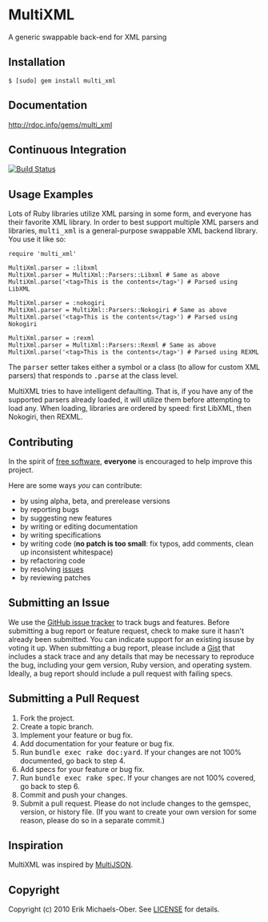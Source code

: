 MultiXML
========
A generic swappable back-end for XML parsing

Installation
------------
    $ [sudo] gem install multi_xml

Documentation
-------------
<http://rdoc.info/gems/multi_xml>

Continuous Integration
----------------------
[![Build Status](http://travis-ci.org/sferik/multi_xml.png)](http://travis-ci.org/sferik/multi_xml)

Usage Examples
--------------
Lots of Ruby libraries utilize XML parsing in some form, and everyone has their favorite XML library.
In order to best support multiple XML parsers and libraries, <tt>multi_xml</tt> is a general-purpose
swappable XML backend library. You use it like so:

    require 'multi_xml'

    MultiXml.parser = :libxml
    MultiXml.parser = MultiXml::Parsers::Libxml # Same as above
    MultiXml.parse('<tag>This is the contents</tag>') # Parsed using LibXML

    MultiXml.parser = :nokogiri
    MultiXml.parser = MultiXml::Parsers::Nokogiri # Same as above
    MultiXml.parse('<tag>This is the contents</tag>') # Parsed using Nokogiri

    MultiXml.parser = :rexml
    MultiXml.parser = MultiXml::Parsers::Rexml # Same as above
    MultiXml.parse('<tag>This is the contents</tag>') # Parsed using REXML

The <tt>parser</tt> setter takes either a symbol or a class (to allow for custom XML parsers) that
responds to <tt>.parse</tt> at the class level.

MultiXML tries to have intelligent defaulting. That is, if you have any of the supported parsers
already loaded, it will utilize them before attempting to load any. When loading, libraries are
ordered by speed: first LibXML, then Nokogiri, then REXML.

Contributing
------------
In the spirit of [free software](http://www.fsf.org/licensing/essays/free-sw.html), **everyone** is encouraged to help improve this project.

Here are some ways *you* can contribute:

* by using alpha, beta, and prerelease versions
* by reporting bugs
* by suggesting new features
* by writing or editing documentation
* by writing specifications
* by writing code (**no patch is too small**: fix typos, add comments, clean up inconsistent whitespace)
* by refactoring code
* by resolving [issues](http://github.com/sferik/multi_xml/issues)
* by reviewing patches

Submitting an Issue
-------------------
We use the [GitHub issue tracker](http://github.com/sferik/multi_xml/issues) to track bugs and
features. Before submitting a bug report or feature request, check to make sure it hasn't already
been submitted. You can indicate support for an existing issuse by voting it up. When submitting a
bug report, please include a [Gist](http://gist.github.com/) that includes a stack trace and any
details that may be necessary to reproduce the bug, including your gem version, Ruby version, and
operating system. Ideally, a bug report should include a pull request with failing specs.

Submitting a Pull Request
-------------------------
1. Fork the project.
2. Create a topic branch.
3. Implement your feature or bug fix.
4. Add documentation for your feature or bug fix.
5. Run <tt>bundle exec rake doc:yard</tt>. If your changes are not 100% documented, go back to step 4.
6. Add specs for your feature or bug fix.
7. Run <tt>bundle exec rake spec</tt>. If your changes are not 100% covered, go back to step 6.
8. Commit and push your changes.
9. Submit a pull request. Please do not include changes to the gemspec, version, or history file. (If you want to create your own version for some reason, please do so in a separate commit.)

Inspiration
-----------
MultiXML was inspired by [MultiJSON](http://github.com/intridea/multi_json/).

Copyright
---------
Copyright (c) 2010 Erik Michaels-Ober.
See [LICENSE](https://github.com/sferik/multi_xml/blob/master/LICENSE.md) for details.
